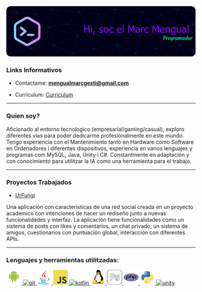 <img src="github-header-image.png">

<h3>Links Informativos</h3>

- Contactame: **mengualmarcgesti@gmail.com**

- Curriculum: [Curriculum](https://drive.google.com/file/d/17cAyvmDolAMWCJCGojNiMb6TPnvxUhsI/view?usp=sharing)

<hr>

<h3>Quien soy?</h3>

Aficionado al entorno tecnologico (empresarial/gaming/casual), exploro diferentes vias para poder dedicarme profesionalmente en este mundo. Tengo experiencia con el Mantenimiento tanto en Hardware como Software en Ordenadores i diferentes dispositivos, experiencia en varios lenguajes y programas com MySQL, Java, Unity i C#. Constantmente en adaptación y con conocimiento para utilitzar la IA como una herramienta para el trabajo.

<hr>

<h3>Proyectos Trabajados</h3>

- [UrFungi](https://github.com/Voldwyce/Urfungi)

Una aplicación con caracteristicas de una red social creada en un proyecto academico con intenciones de hacer un rediseño junto a nuevas funcionalidades y interfaz. La aplicación tiene funcionalidades como un sistema de posts con likes y comentarios, un chat privado, un sistema de amigos, cuestionarios con puntuación global, interacción con diferentes APIs.

<hr>

<h3 align="left">Lenguajes y herramientas utilitzadas:</h3>
<p align="left"> <a href="https://developer.android.com" target="_blank" rel="noreferrer"> <img src="https://raw.githubusercontent.com/devicons/devicon/master/icons/android/android-original-wordmark.svg" alt="android" width="40" height="40"/> </a> <a href="https://git-scm.com/" target="_blank" rel="noreferrer"> <img src="https://www.vectorlogo.zone/logos/git-scm/git-scm-icon.svg" alt="git" width="40" height="40"/> </a> <a href="https://www.java.com" target="_blank" rel="noreferrer"> <img src="https://raw.githubusercontent.com/devicons/devicon/master/icons/java/java-original.svg" alt="java" width="40" height="40"/> </a> <a href="https://developer.mozilla.org/en-US/docs/Web/JavaScript" target="_blank" rel="noreferrer"> <img src="https://raw.githubusercontent.com/devicons/devicon/master/icons/javascript/javascript-original.svg" alt="javascript" width="40" height="40"/> </a> <a href="https://kotlinlang.org" target="_blank" rel="noreferrer"> <img src="https://www.vectorlogo.zone/logos/kotlinlang/kotlinlang-icon.svg" alt="kotlin" width="40" height="40"/> </a> <a href="https://www.linux.org/" target="_blank" rel="noreferrer"> <img src="https://raw.githubusercontent.com/devicons/devicon/master/icons/linux/linux-original.svg" alt="linux" width="40" height="40"/> </a> <a href="https://www.photoshop.com/en" target="_blank" rel="noreferrer"> <img src="https://raw.githubusercontent.com/devicons/devicon/master/icons/photoshop/photoshop-line.svg" alt="photoshop" width="40" height="40"/> </a> <a href="https://www.php.net" target="_blank" rel="noreferrer"> <img src="https://raw.githubusercontent.com/devicons/devicon/master/icons/php/php-original.svg" alt="php" width="40" height="40"/> </a> <a href="https://www.python.org" target="_blank" rel="noreferrer"> <img src="https://raw.githubusercontent.com/devicons/devicon/master/icons/python/python-original.svg" alt="python" width="40" height="40"/> </a> <a href="https://unity.com/" target="_blank" rel="noreferrer"> <img src="https://www.vectorlogo.zone/logos/unity3d/unity3d-icon.svg" alt="unity" width="40" height="40"/> </a> </p>
